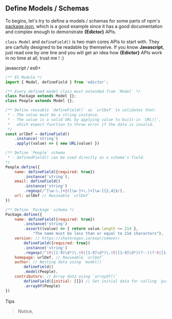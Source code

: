 <h2 id="define">Define Models / Schemas</h2>

To begins, let's try to define a models / schemas for some parts of
npm's <a href="https://docs.npmjs.com/cli/v9/configuring-npm/package-json/" target=_blank>
package.json</a>, which is a good example since it has a good documentation and
complex enough to demonstrate **{Edictor}** APIs.

`class Model` and `defineField()` is two main cores APIs to start with.
They are carfully designed to be readable by themselve. If you know
**Javascript**, just read one by one line and you will get an idea how
**{Edictor}** APIs work in no time at all, trust me ! :)

<el-title-code>javascript / es6+</el-title-code>
```javascript
/** ES Module */
import { Model, defineField } from 'edictor';

/** Every defined model class must extended from `Model` */
class Package extends Model {};
class People extends Model {};

/** Define reusable `defineField()` as `urlDef` to validates that:
 * - The value must be a string instance.
 * - The value is a valid URL by applying value to built-in `URL()`,
 *   which expect function to throw error if the data is invalid.
 */
const urlDef = defineField()
    .instance('string')
    .apply((value) => { new URL(value) })

/** Define `People` schema
 * - definedField() can be used directly as a schema's field.
*/
People.define({
    name: defineField({required: true})
        .instance('string'),
    email: defineField()
        .instance('string')
        .regexp(/^[\w-\.]+@([\w-]+\.)+[\w-]{2,4}$/),
    url: urlDef // Reuseable `urlDef`
})

/** Define `Package` schema */
Package.define({
    name: defineField({required: true})
        .instance('string')
        .assert((value) => { return value.length <= 214 },
            "The name must be less than or equal to 214 characters"),
    version: // https://ihateregex.io/expr/semver/
        defineField({required: true})
        .instance('string')
        .regexp(/^(0|[1-9]\d*)\.(0|[1-9]\d*)\.(0|[1-9]\d*)(?:-((?:0|[1-9]\d*|\d*[a-zA-Z-][0-9a-zA-Z-]*)(?:\.(?:0|[1-9]\d*|\d*[a-zA-Z-][0-9a-zA-Z-]*))*))?(?:\+([0-9a-zA-Z-]+(?:\.[0-9a-zA-Z-]+)*))?$/),
    homepage: urlDef, // Reuseable `urlDef`
    author: // Nesting data using `model()`
        defineField()
        .model(People),
    contributors: // Array data using `arrayOf()`
        defineField({initial: []}) // Set initial data for calling `push()`
        .arrayOf(People)
})
```
<div style="margin-top: 1rem;"></div>

<el-title-blockquote>Tips</el-title-blockquote>

> Notice, 